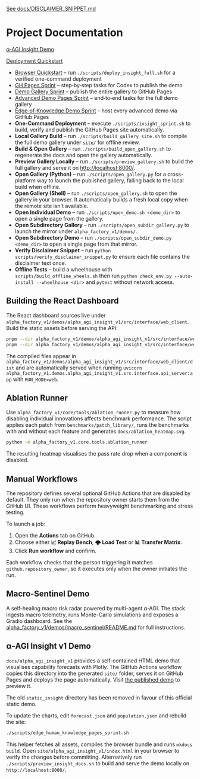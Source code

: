[See docs/DISCLAIMER_SNIPPET.md](../docs/DISCLAIMER_SNIPPET.md)

# Project Documentation

[α‑AGI Insight Demo](alpha_agi_insight_v1/index.html)

[Deployment Quickstart](DEPLOYMENT_QUICKSTART.md)

- [Browser Quickstart](insight_browser_quickstart.pdf) – run `./scripts/deploy_insight_full.sh` for a verified one-command deployment
- [GH Pages Sprint](CODEX_INSIGHT_PAGES_SPRINT.md) – step‑by‑step tasks for Codex to publish the demo
- [Demo Gallery Sprint](CODEX_DEMO_PAGES_SPRINT.md) – publish the entire gallery to GitHub Pages
- [Advanced Demo Pages Sprint](CODEX_ADVANCED_DEMO_PAGES_SPRINT.md) – end‑to‑end tasks for the full demo gallery
- [Edge‑of‑Knowledge Demo Sprint](EDGE_OF_KNOWLEDGE_DEMO_SPRINT.md) – host every advanced demo via GitHub Pages
- **One‑Command Deployment** – execute `./scripts/insight_sprint.sh` to build, verify and publish the GitHub Pages site automatically.
- **Local Gallery Build** – run `./scripts/build_gallery_site.sh` to compile the full demo gallery under `site/` for offline review.
- **Build & Open Gallery** – run `./scripts/build_open_gallery.sh` to regenerate the docs and open the gallery automatically.
- **Preview Gallery Locally** – run `./scripts/preview_gallery.sh` to build the full gallery and serve it on <http://localhost:8000/>.
- **Open Gallery (Python)** – run `./scripts/open_gallery.py` for a cross-platform way to launch the published gallery, falling back to the local build when offline.
- **Open Gallery (Shell)** – run `./scripts/open_gallery.sh` to open the gallery in your browser. It automatically builds a fresh local copy when the remote site isn't available.
- **Open Individual Demo** – run `./scripts/open_demo.sh <demo_dir>` to open a single page from the gallery.
- **Open Subdirectory Gallery** – run `./scripts/open_subdir_gallery.py` to launch the mirror under `alpha_factory_v1/demos/`.
- **Open Subdirectory Demo** – run `./scripts/open_subdir_demo.py <demo_dir>` to open a single page from that mirror.
- **Verify Disclaimer Snippet** – run `python scripts/verify_disclaimer_snippet.py` to ensure each file contains the disclaimer text once.
- **Offline Tests** – build a wheelhouse with `scripts/build_offline_wheels.sh` then run `python check_env.py --auto-install --wheelhouse <dir>` and `pytest` without network access.

## Building the React Dashboard

The React dashboard sources live under `alpha_factory_v1/demos/alpha_agi_insight_v1/src/interface/web_client`. Build the static assets before serving the API:

```bash
pnpm --dir alpha_factory_v1/demos/alpha_agi_insight_v1/src/interface/web_client install
pnpm --dir alpha_factory_v1/demos/alpha_agi_insight_v1/src/interface/web_client run build
```

The compiled files appear in `alpha_factory_v1/demos/alpha_agi_insight_v1/src/interface/web_client/dist` and are automatically served when running `uvicorn alpha_factory_v1.demos.alpha_agi_insight_v1.src.interface.api_server:app` with `RUN_MODE=web`.

## Ablation Runner

Use `alpha_factory_v1/core/tools/ablation_runner.py` to measure how disabling individual innovations affects benchmark performance. The script applies each patch from `benchmarks/patch_library/`, runs the benchmarks with and without each feature and generates `docs/ablation_heatmap.svg`.

```bash
python -m alpha_factory_v1.core.tools.ablation_runner
```

The resulting heatmap visualises the pass rate drop when a component is disabled.

## Manual Workflows

The repository defines several optional GitHub Actions that are disabled by
default. They only run when the repository owner starts them from the GitHub
UI. These workflows perform heavyweight benchmarking and stress testing.

To launch a job:

1. Open the **Actions** tab on GitHub.
2. Choose either **📈 Replay Bench**, **🌩 Load Test** or **📊 Transfer Matrix**.
3. Click **Run workflow** and confirm.

Each workflow checks that the person triggering it matches
`github.repository_owner`, so it executes only when the owner initiates the
run.

## Macro-Sentinel Demo

A self-healing macro risk radar powered by multi-agent α‑AGI. The stack ingests
macro telemetry, runs Monte-Carlo simulations and exposes a Gradio dashboard.
See the [alpha_factory_v1/demos/macro_sentinel/README.md](../alpha_factory_v1/demos/macro_sentinel/README.md)
for full instructions.

## α‑AGI Insight v1 Demo

`docs/alpha_agi_insight_v1` provides a self-contained HTML demo that
visualises capability forecasts with Plotly. The GitHub Actions workflow
copies this directory into the generated `site/` folder, serves it on GitHub
Pages and deploys the page automatically. Visit
[the published demo](https://montrealai.github.io/AGI-Alpha-Agent-v0/alpha_agi_insight_v1/)
to preview it.

The old `static_insight` directory has been removed in favour of this
official static demo.

To update the charts, edit `forecast.json` and `population.json` and rebuild
the site:

```bash
./scripts/edge_human_knowledge_pages_sprint.sh
```

This helper fetches all assets, compiles the browser bundle and runs `mkdocs build`.
Open `site/alpha_agi_insight_v1/index.html` in your browser to verify the
changes before committing. Alternatively run `./scripts/preview_insight_docs.sh`
to build and serve the demo locally on `http://localhost:8000/`.
